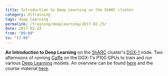 ```yaml
---
title: Introduction to Deep Learning on the ShARC cluster
category: dltraining
tags: deep_learning
permalink: /training/deeplearning/2017-02-23/
date: 2017-02-23
from: "09:00"
to: "17:00"
---
```


**An Introduction to Deep Learning** on the [ShARC](https://www.sheffield.ac.uk/it-services/research/hpc/sharc) cluster's [DGX-1](http://www.nvidia.com/object/deep-learning-system.html) node.  Two afternoons of running [Caffe](http://caffe.berkeleyvision.org/) on the DGX-1's P100 GPUs to train and run various [Deep Learning](https://en.wikipedia.org/wiki/Deep_learning) models.  An overview can be found [here](https://www.eventbrite.co.uk/e/introduction-to-deep-learning-on-sharcs-dgx-1-tickets-31359086873) and the course material [here](http://gpucomputing.shef.ac.uk/education/intro_dl_sharc_dgx1/).
